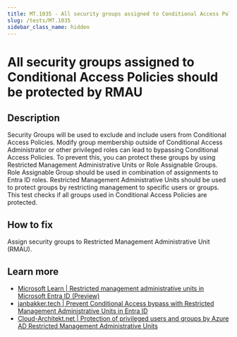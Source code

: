 ```yaml
---
title: MT.1035 - All security groups assigned to Conditional Access Policies should be protected by RMAUdescription: Checks if groups used in Conditional Access are protected by either Restricted Management Administrative Units or Role Assignable Groups
slug: /tests/MT.1035
sidebar_class_name: hidden
---
```


# All security groups assigned to Conditional Access Policies should be protected by RMAU

## Description

Security Groups will be used to exclude and include users from Conditional Access Policies.
Modify group membership outside of Conditional Access Administrator or other privileged roles can lead to bypassing Conditional Access Policies. To prevent this, you can protect these groups by using Restricted Management Administrative Units or Role Assignable Groups. Role Assignable Group should be used in combination of assignments to Entra ID roles. Restricted Management Administrative Units should be used to protect groups by restricting management to specific users or groups. This test checks if all groups used in Conditional Access Policies are protected.

## How to fix

Assign security groups to Restricted Management Administrative Unit (RMAU).

## Learn more
  - [Microsoft Learn | Restricted management administrative units in Microsoft Entra ID (Preview)](https://learn.microsoft.com/en-us/entra/identity/role-based-access-control/admin-units-restricted-management)
  - [janbakker.tech | Prevent Conditional Access bypass with Restricted Management Administrative Units in Entra ID](https://janbakker.tech/prevent-conditional-access-bypass-with-restricted-management-administrative-units-in-entra-id/)
  - [Cloud-Architekt.net | Protection of privileged users and groups by Azure AD Restricted Management Administrative Units](https://www.cloud-architekt.net/restricted-management-administrative-unit/)
